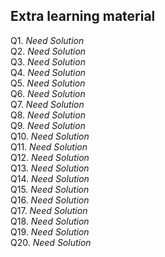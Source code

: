 ## Extra learning material
Q1. *Need Solution* <br>
Q2. *Need Solution* <br>
Q3. *Need Solution* <br>
Q4. *Need Solution* <br>
Q5. *Need Solution* <br>
Q6. *Need Solution* <br>
Q7. *Need Solution* <br>
Q8. *Need Solution* <br>
Q9. *Need Solution* <br>
Q10. *Need Solution* <br>
Q11. *Need Solution* <br>
Q12. *Need Solution* <br>
Q13. *Need Solution* <br>
Q14. *Need Solution* <br>
Q15. *Need Solution* <br>
Q16. *Need Solution* <br>
Q17. *Need Solution* <br>
Q18. *Need Solution* <br>
Q19. *Need Solution* <br>
Q20. *Need Solution* <br>
